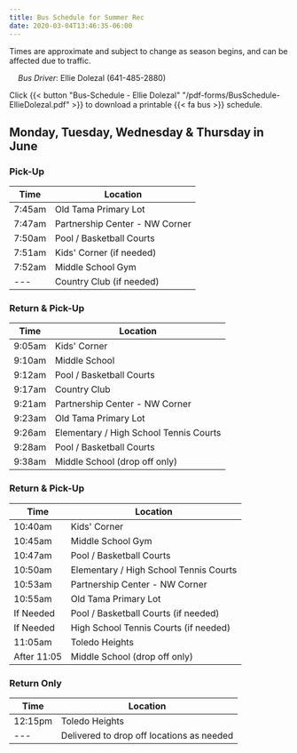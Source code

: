 ```yaml
---
title: Bus Schedule for Summer Rec
date: 2020-03-04T13:46:35-06:00
---
```


Times are approximate and subject to change as season begins, and can be affected due to traffic.

&nbsp;&nbsp;&nbsp;&nbsp;_Bus Driver_: Ellie Dolezal (641-485-2880)

Click {{< button "Bus-Schedule - Ellie Dolezal" "/pdf-forms/BusSchedule-EllieDolezal.pdf" >}} to download a printable {{< fa bus >}} schedule.


## Monday, Tuesday, Wednesday & Thursday in June

### Pick-Up

| Time        | Location                       |
| ---         | ---                            |
| 7:45am      | Old Tama Primary Lot           |
| 7:47am      | Partnership Center - NW Corner |
| 7:50am      | Pool / Basketball Courts       |
| 7:51am      | Kids' Corner (if needed)       |
| 7:52am      | Middle School Gym              |
| ---         | Country Club (if needed)       |


### Return & Pick-Up

| Time        | Location                               |
| ---         | ---                                    |
| 9:05am      | Kids' Corner                           |
| 9:10am      | Middle School                          |
| 9:12am      | Pool / Basketball Courts               |
| 9:17am      | Country Club                           |
| 9:21am      | Partnership Center - NW Corner         |
| 9:23am      | Old Tama Primary Lot                   |
| 9:26am      | Elementary / High School Tennis Courts |
| 9:28am      | Pool / Basketball Courts               |
| 9:38am      | Middle School (drop off only)          |


### Return & Pick-Up

| Time        | Location                                |
| ---         | ---                                     |
| 10:40am     | Kids' Corner                            |
| 10:45am     | Middle School Gym                       |
| 10:47am     | Pool / Basketball Courts                |
| 10:50am     | Elementary / High School Tennis Courts  |
| 10:53am     | Partnership Center - NW Corner          |
| 10:55am     | Old Tama Primary Lot                    |
| If Needed   | Pool / Basketball Courts (if needed)    |
| If Needed   | High School Tennis Courts (if needed)   |
| 11:05am     | Toledo Heights                          |
| After 11:05 | Middle School (drop off only)           |


### Return Only

| Time        | Location                                  |
| ---         | ---                                       |
| 12:15pm     | Toledo Heights                            |
| ---         | Delivered to drop off locations as needed |
